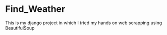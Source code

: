 # Find_Weather
This is my django project in which I tried my hands on web scrapping using BeautifulSoup
